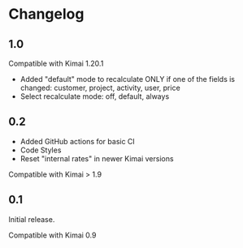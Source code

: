 # Changelog

## 1.0

Compatible with Kimai 1.20.1

- Added "default" mode to recalculate ONLY if one of the fields is changed: customer, project, activity, user, price
- Select recalculate mode: off, default, always

## 0.2 

- Added GitHub actions for basic CI
- Code Styles
- Reset "internal rates" in newer Kimai versions
  
Compatible with Kimai > 1.9

## 0.1 

Initial release.
  
Compatible with Kimai 0.9
